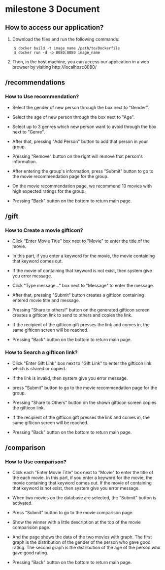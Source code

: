 # milestone 3 Document

## How to access our application?

1. Download the files and run the following commands:

```
    $ docker build -t image_name /path/to/Dockerfile
    $ docker run -d -p 8080:8080 image_name
```
2. Then, in the host machine, you can access our application in a web browser by visiting http://localhost:8080/


## /recommendations

### How to Use recommendation?

- Select the gender of new person through the box next to "Gender".
- Select the age of new person through the box next to "Age".
- Select up to 3 genres which new person want to avoid through the box next to "Genre".
- After that, pressing "Add Person" button to add that person in your group.
- Pressing "Remove" button on the right will remove that person's information.
- After entering the group's information, press "Submit" button to go to the movie recommendation page for the group.

- On the movie recommendation page, we recommend 10 movies with high expected ratings for the group.
- Pressing "Back" button on the bottom to return main page.

## /gift

### How to Create a movie gifticon?

- Click "Enter Movie Title" box next to "Movie" to enter the title of the movie.
- In this part, if you enter a keyword for the movie, the movie containing that keyword comes out.
- If the movie of containing that keyword is not exist, then system give you error message.
- Click "Type message..." box next to "Message" to enter the message.
- After that, pressing "Submit" button creates a gifticon containing entered movie title and message.

- Pressing "Share to others!" button on the generated gifticon screen  creates a gifticon link to send to others and copies the link.
- If the recipient of the gifticon gift presses the link and comes in, the same gifticon screen will be reached.
- Pressing "Back" button on the bottom to return main page.

### How to Search a gifticon link?

- Click "Enter Gift Link" box next to "Gift Link" to enter the gifticon link which is shared or copied.
- If the link is invalid, then system give you error message.
- press "Submit" button to go to the movie recommendation page for the group.

- Pressing "Share to Others" button on the shown gifticon screen copies the gifticon link.
- If the recipient of the gifticon gift presses the link and comes in, the same gifticon screen will be reached.
- Pressing "Back" button on the bottom to return main page.


## /comparison

### How to Use comparison?

- Click each "Enter Movie Title" box next to "Movie" to enter the title of the each movie.
  In this part, if you enter a keyword for the movie, the movie containing that keyword comes out.
  If the movie of containing that keyword is not exist, then system give you error message.
- When two movies on the database are selected, the "Submit" button is activated.
- Press "Submit" button to go to the movie comparison page.

- Show the winner with a little description at the top of the movie comparision page.
- And the page shows the data of the two movies with graph.
  The first graph is the distribution of the gender of the person who gave good rating.
  The second graph is the distribution of the age of the person who gave good rating.
- Pressing "Back" button on the bottom to return main page.


